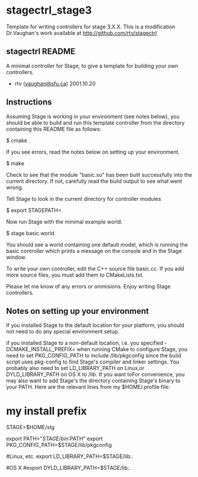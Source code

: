 stagectrl_stage3
================

Template for writing controllers for stage 3.X.X. This is a modification Dr.Vaughan's work available at http://github.com/rtv/stagectrl

stagectrl README
------------------------

A minimal controller for Stage, to give a template for building your own controllers.

 - rtv (vaughan@sfu.ca)  2001.10.20

 Instructions
----------------

Assuming Stage is working in your environment (see notes below), you should be able to
build and run this template controller from the directory containing
this README file as follows:

$ cmake .

If you see errors, read the notes below on setting up your environment.

$ make

Check to see that the module "basic.so" has been built successfully
into the current directory. If not, carefully read the build output to
see what went wrong.

Tell Stage to look in the current directory for controller modules

$ export STAGEPATH=.

Now run Stage with the minimal example world.

$ stage basic.world

You should see a world containing one default model, which is running
the basic controller which prints a message on the console and in the
Stage window.

To write your own controller, edit the C++ source file basic.cc. If
you add more source files, you must add them to CMakeLists.txt.

Please let me know of any errors or ommisions. Enjoy writing Stage controllers.


Notes on setting up your environment
--------------------------------------------------

If you installed Stage to the default location for your platform, you
should not need to do any special environment setup.

if you installed Stage to a non-default location, i.e. you specified
-DCMAKE_INSTALL_PREFIX=<stage install prefix> when running CMake to
configure Stage, you need to set PKG_CONFIG_PATH to include <stage
install prefix>/lib/pkgconfig since the build script uses pkg-config
to find Stage's compiler and linker settings. You probably also need
to set LD_LIBRARY_PATH on Linux,or DYLD_LIBRARY_PATH on OS X to <stage
install prefix>/lib. If you want toFor convenience, you may also want to add Stage's
the directory containing Stage's binary to your PATH. Here are the
relevant lines from my $HOME/.profile file:

# my install prefix
STAGE=$HOME/stg

export PATH="$STAGE/bin:$PATH"
export PKG_CONFIG_PATH=$STAGE/lib/pkgconfig

#Linux, etc.
export LD_LIBRARY_PATH=$STAGE/lib:.

#OS X
#export DYLD_LIBRARY_PATH=$STAGE/lib:.
